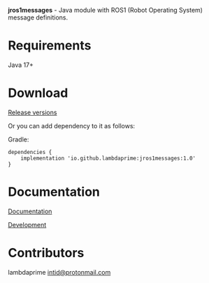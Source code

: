 **jros1messages** - Java module with ROS1 (Robot Operating System) message definitions.

# Requirements

Java 17+

# Download

[Release versions](https://github.com/lambdaprime/jros1messages/releases)

Or you can add dependency to it as follows:

Gradle:

```
dependencies {
    implementation 'io.github.lambdaprime:jros1messages:1.0'
}
```

# Documentation

[Documentation](http://portal2.atwebpages.com/jrosmessages)

[Development](DEVELOPMENT.md)

# Contributors

lambdaprime <intid@protonmail.com>

